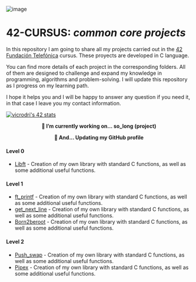 ![image](https://user-images.githubusercontent.com/121127625/225287299-03e4439a-0d20-4fac-9673-e7802da8e165.png)

# 42-CURSUS: *common core projects*

In this repository I am going to share all my projects carried out in the [42 Fundación Telefónica](https://www.fundaciontelefonica.com/empleabilidad/campus-42/) cursus.
These proyects are developed in C language.

You can find more details of each project in the corresponding folders. All of them are designed to challenge and expand my knowledge in programming, algorithms and problem-solving. I will update this repository as I progress on my learning path.


I hope it helps you and I will be happy to answer any question if you need it, in that case I leave you my contact information.

[![vicrodri's 42 stats](https://badge42.vercel.app/api/v2/clgp7lvb5006808k3q0ze391u/stats?cursusId=21&coalitionId=276)](https://github.com/JaeSeoKim/badge42)

<p align="center">
    <b>
        🔭 I’m currently working on... so_long (project)
     </b>   
</p>
<p align="center">
    <b>
        🏃 And... Updating my GitHub profile 
</b> 

#### Level 0
* [Libft](https://github.com/Vistopro/42-cursus/tree/main/libft) - Creation of my own library with standard C functions, as well as some additional useful functions.

#### Level 1
* [ft_printf](https://github.com/Vistopro/42-cursus/tree/main/ft_printf) - Creation of my own library with standard C functions, as well as some additional useful functions.
* [get_next_line](https://github.com/Vistopro/42-cursus/tree/main/get_next_line) - Creation of my own library with standard C functions, as well as some additional useful functions.
* [Born2beroot](https://github.com/Vistopro/42-cursus/tree/main/Born2beroot) - Creation of my own library with standard C functions, as well as some additional useful functions.


#### Level 2
* [Push_swap](https://github.com/Vistopro/42-cursus/tree/main/Push_swap) - Creation of my own library with standard C functions, as well as some additional useful functions.
* [Pipex](https://github.com/Vistopro/42-cursus/tree/main/Pipex) - Creation of my own library with standard C functions, as well as some additional useful functions.
